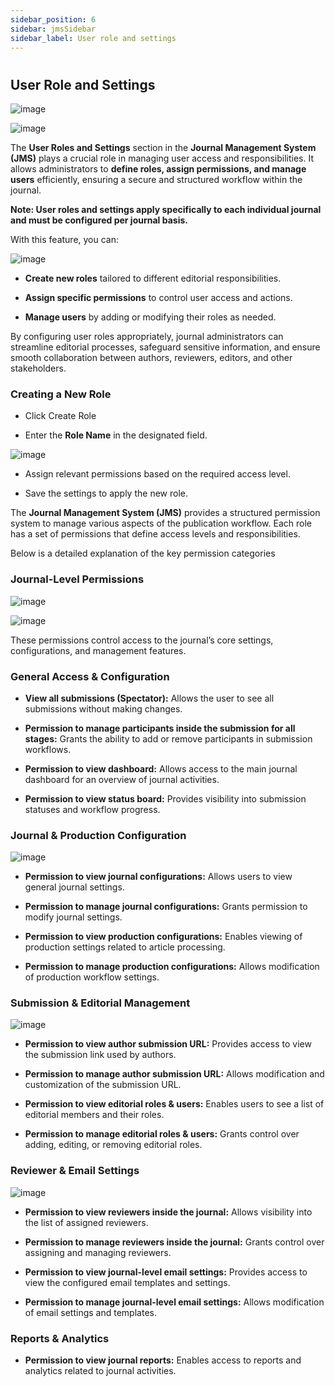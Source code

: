 ```yaml
---
sidebar_position: 6
sidebar: jmsSidebar
sidebar_label: User role and settings   
---
```

#

## User Role and Settings

![image](/assets/images/journal/user-role-1.webp)

![image](/assets/images/journal/user-role-2.webp)

The **User Roles and Settings** section in the **Journal Management System (JMS)** plays a crucial role in managing user access and responsibilities. It allows administrators to **define roles, assign permissions, and manage users** efficiently, ensuring a secure and structured workflow within the journal.

**Note: User roles and settings apply specifically to each individual journal and must be configured per journal basis.**

With this feature, you can:

![image](/assets/images/journal/user-roles-settings.webp)

- **Create new roles** tailored to different editorial responsibilities.

- **Assign specific permissions** to control user access and actions.

- **Manage users** by adding or modifying their roles as needed.

By configuring user roles appropriately, journal administrators can streamline editorial processes, safeguard sensitive information, and ensure smooth collaboration between authors, reviewers, editors, and other stakeholders.

### Creating a New Role

- Click Create Role

- Enter the **Role Name** in the designated field.

![image](/assets/images/journal/new-role.webp)

- Assign relevant permissions based on the required access level.

- Save the settings to apply the new role.

The **Journal Management System (JMS)** provides a structured permission system to manage various aspects of the publication workflow. Each role has a set of permissions that define access levels and responsibilities.

Below is a detailed explanation of the key permission categories

### Journal-Level Permissions

![image](/assets/images/journal/journal-level-1.webp)

![image](/assets/images/journal/journal-level-2.webp)

These permissions control access to the journal’s core settings, configurations, and management features.

### General Access & Configuration

- **View all submissions (Spectator):** Allows the user to see all submissions without making changes.

- **Permission to manage participants inside the submission for all stages:** Grants the ability to add or remove participants in submission workflows.

- **Permission to view dashboard:** Allows access to the main journal dashboard for an overview of journal activities.

- **Permission to view status board:** Provides visibility into submission statuses and workflow progress.

### Journal & Production Configuration

![image](/assets/images/journal/journal-and-production-cofiguration.webp)

- **Permission to view journal configurations:** Allows users to view general journal settings.

- **Permission to manage journal configurations:** Grants permission to modify journal settings.

- **Permission to view production configurations:** Enables viewing of production settings related to article processing.

- **Permission to manage production configurations:** Allows modification of production workflow settings.

### Submission & Editorial Management

![image](/assets/images/journal/submission-and-editorial-management.webp)

- **Permission to view author submission URL:** Provides access to view the submission link used by authors.

- **Permission to manage author submission URL:** Allows modification and customization of the submission URL.

- **Permission to view editorial roles & users:** Enables users to see a list of editorial members and their roles.

- **Permission to manage editorial roles & users:** Grants control over adding, editing, or removing editorial roles.

### Reviewer & Email Settings

![image](/assets/images/journal/reviewer-&-email-Settings.webp)

- **Permission to view reviewers inside the journal:** Allows visibility into the list of assigned reviewers.

- **Permission to manage reviewers inside the journal:** Grants control over assigning and managing reviewers.

- **Permission to view journal-level email settings:** Provides access to view the configured email templates and settings.

- **Permission to manage journal-level email settings:** Allows modification of email settings and templates.

### Reports & Analytics

- **Permission to view journal reports:** Enables access to reports and analytics related to journal activities.
